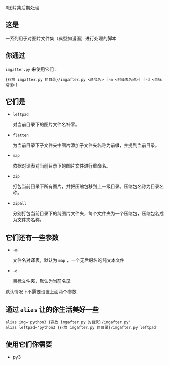 #图片集后期处理

## 这是
一系列用于对图片文件集（典型如漫画）进行处理的脚本

## 你通过
`imgafter.py` 来使用它们：

```
{存放 imgafter.py 的目录}/imgafter.py <命令名> [-m <对译表名称>] [-d <目标路径>]
```

## 它们是
- `leftpad`

    对当前目录下的图片文件名补零。

- `flatten` 
    
    为当前目录下子文件夹中图片添加子文件夹名称为前缀，并提到当前目录。

- `map`

    依据对译表对当前目录下的图片文件进行重命名。

- `zip`
    
    打包当前目录下所有图片，并把压缩包移到上一级目录。压缩包名称为目录名称。

- `zipall`
    
    分别打包当前目录下的纯图片文件夹，每个文件夹为一个压缩包，压缩包名成为文件夹名称。

## 它们还有一些参数

- `-m`

    文件名对译表，默认为 `map` ，一个无后缀名的纯文本文件
- `-d`

    目标文件夹，默认为当前名录

默认情况下不需要设置上面两个参数

## 通过 `alias` 让的你生活美好一些

```
alias img='python3 {存放 imgafter.py 的目录}/imgafter.py'
alias leftpad='python3 {存放 imgafter.py 的目录}/imgafter.py leftpad'
```

## 使用它们你需要
- py3
